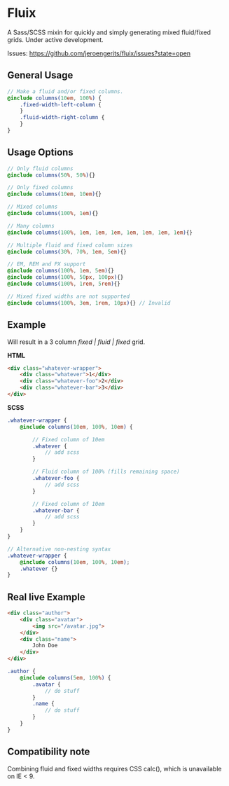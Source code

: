 # Fluix

A Sass/SCSS mixin for quickly and simply generating mixed fluid/fixed grids. Under active development.

Issues: https://github.com/jeroengerits/fluix/issues?state=open

## General Usage
```scss
// Make a fluid and/or fixed columns.
@include columns(10em, 100%) {
	.fixed-width-left-column {
	}
	.fluid-width-right-column {
	}
}
```

## Usage Options
```scss
// Only fluid columns
@include columns(50%, 50%){}

// Only fixed columns
@include columns(10em, 10em){}

// Mixed columns
@include columns(100%, 1em){}

// Many columns
@include columns(100%, 1em, 1em, 1em, 1em, 1em, 1em, 1em){}

// Multiple fluid and fixed column sizes
@include columns(30%, 70%, 1em, 5em){}

// EM, REM and PX support
@include columns(100%, 1em, 5em){}
@include columns(100%, 50px, 100px){}
@include columns(100%, 1rem, 5rem){}

// Mixed fixed widths are not supported
@include columns(100%, 3em, 1rem, 10px){} // Invalid

```

## Example

Will result in a 3 column _fixed | fluid | fixed_ grid.

**HTML**

```html
<div class="whatever-wrapper">
    <div class="whatever">1</div>
    <div class="whatever-foo">2</div>
    <div class="whatever-bar">3</div>
</div>
```

**SCSS**

```scss
.whatever-wrapper {
	@include columns(10em, 100%, 10em) {

		// Fixed column of 10em
		.whatever {
			// add scss
		}

		// Fluid column of 100% (fills remaining space)
		.whatever-foo {
			// add scss
		}

		// Fixed column of 10em
		.whatever-bar {
			// add scss
		}
	}
}

// Alternative non-nesting syntax
.whatever-wrapper {
	@include columns(10em, 100%, 10em);
	.whatever {}
}
```

## Real live Example

```html
<div class="author">
	<div class="avatar">
		<img src="/avatar.jpg">
	</div>
	<div class="name">
		John Doe
	</div>
</div>
```

```scss
.author {
	@include columns(5em, 100%) {
		.avatar {
			// do stuff
		}
		.name {
			// do stuff
		}
	}
}
```

## Compatibility note
Combining fluid and fixed widths requires CSS calc(), which is unavailable on IE < 9.